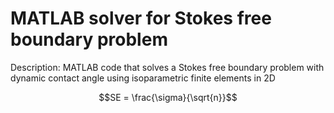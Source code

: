 # MATLAB solver for Stokes free boundary problem

Description: MATLAB code that solves a Stokes free boundary problem with dynamic contact angle using isoparametric finite elements in 2D

```math
SE = \frac{\sigma}{\sqrt{n}}
```

